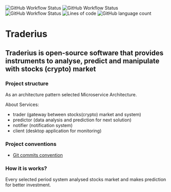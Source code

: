 ![GitHub Workflow Status](https://img.shields.io/github/workflow/status/denstuk/traderius/hub-ci?label=@Traderius/Hub%20CI)
![GitHub Workflow Status](https://img.shields.io/github/workflow/status/denstuk/traderius/notifier-ci?label=@Traderius/Notifier%20CI)
![GitHub Workflow Status](https://img.shields.io/github/workflow/status/denstuk/traderius/trader-ci?label=@Traderius/Trader%20CI)
![Lines of code](https://img.shields.io/tokei/lines/github/denstuk/traderius?label=Total)
![GitHub language count](https://img.shields.io/github/languages/count/denstuk/traderius?label=Languages)

# Traderius

## Traderius is open-source software that provides instruments to analyse, predict and manipulate with stocks (crypto) market

### Project structure

As an architecture pattern selected Microservice Architecture.  

About Services:  

- trader (gateway between stocks(crypto) market and system)  
- predictor (data analysis and prediction for next solution)  
- notifier (notification system)  
- client (desktop application for monitoring) 

### Project conventions

- [Git commits convention](https://www.conventionalcommits.org/en/v1.0.0/)  

### How it is works?

Every selected period system analysed stocks market and makes prediction for better investment.
